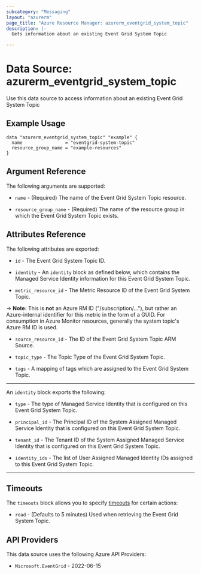 ```yaml
---
subcategory: "Messaging"
layout: "azurerm"
page_title: "Azure Resource Manager: azurerm_eventgrid_system_topic"
description: |-
  Gets information about an existing Event Grid System Topic

---
```


# Data Source: azurerm_eventgrid_system_topic

Use this data source to access information about an existing Event Grid System Topic

## Example Usage

```hcl
data "azurerm_eventgrid_system_topic" "example" {
  name                = "eventgrid-system-topic"
  resource_group_name = "example-resources"
}
```

## Argument Reference

The following arguments are supported:

* `name` - (Required) The name of the Event Grid System Topic resource.

* `resource_group_name` - (Required) The name of the resource group in which the Event Grid System Topic exists.

## Attributes Reference

The following attributes are exported:

* `id` - The Event Grid System Topic ID.

* `identity` - An `identity` block as defined below, which contains the Managed Service Identity information for this Event Grid System Topic.

* `metric_resource_id` - The Metric Resource ID of the Event Grid System Topic.

-> **Note:** This is **not** an Azure RM ID ("/subscription/..."), but rather an Azure-internal identifier for this metric in the form of a GUID. For consumption in Azure Monitor resources, generally the system topic's Azure RM ID is used.

* `source_resource_id` - The ID of the Event Grid System Topic ARM Source.

* `topic_type` - The Topic Type of the Event Grid System Topic.

* `tags` - A mapping of tags which are assigned to the Event Grid System Topic.

---

An `identity` block exports the following:

* `type` - The type of Managed Service Identity that is configured on this Event Grid System Topic.

* `principal_id` - The Principal ID of the System Assigned Managed Service Identity that is configured on this Event Grid System Topic.

* `tenant_id` - The Tenant ID of the System Assigned Managed Service Identity that is configured on this Event Grid System Topic.

* `identity_ids` - The list of User Assigned Managed Identity IDs assigned to this Event Grid System Topic.

---

## Timeouts

The `timeouts` block allows you to specify [timeouts](https://www.terraform.io/language/resources/syntax#operation-timeouts) for certain actions:

* `read` - (Defaults to 5 minutes) Used when retrieving the Event Grid System Topic.

## API Providers
<!-- This section is generated, changes will be overwritten -->
This data source uses the following Azure API Providers:

* `Microsoft.EventGrid` - 2022-06-15
